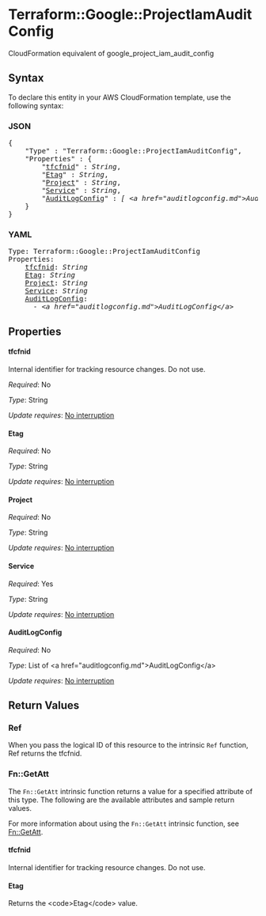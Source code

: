 # Terraform::Google::ProjectIamAuditConfig

CloudFormation equivalent of google_project_iam_audit_config

## Syntax

To declare this entity in your AWS CloudFormation template, use the following syntax:

### JSON

<pre>
{
    "Type" : "Terraform::Google::ProjectIamAuditConfig",
    "Properties" : {
        "<a href="#tfcfnid" title="tfcfnid">tfcfnid</a>" : <i>String</i>,
        "<a href="#etag" title="Etag">Etag</a>" : <i>String</i>,
        "<a href="#project" title="Project">Project</a>" : <i>String</i>,
        "<a href="#service" title="Service">Service</a>" : <i>String</i>,
        "<a href="#auditlogconfig" title="AuditLogConfig">AuditLogConfig</a>" : <i>[ &lt;a href=&#34;auditlogconfig.md&#34;&gt;AuditLogConfig&lt;/a&gt;, ... ]</i>
    }
}
</pre>

### YAML

<pre>
Type: Terraform::Google::ProjectIamAuditConfig
Properties:
    <a href="#tfcfnid" title="tfcfnid">tfcfnid</a>: <i>String</i>
    <a href="#etag" title="Etag">Etag</a>: <i>String</i>
    <a href="#project" title="Project">Project</a>: <i>String</i>
    <a href="#service" title="Service">Service</a>: <i>String</i>
    <a href="#auditlogconfig" title="AuditLogConfig">AuditLogConfig</a>: <i>
      - &lt;a href=&#34;auditlogconfig.md&#34;&gt;AuditLogConfig&lt;/a&gt;</i>
</pre>

## Properties

#### tfcfnid

Internal identifier for tracking resource changes. Do not use.

_Required_: No

_Type_: String

_Update requires_: [No interruption](https://docs.aws.amazon.com/AWSCloudFormation/latest/UserGuide/using-cfn-updating-stacks-update-behaviors.html#update-no-interrupt)

#### Etag

_Required_: No

_Type_: String

_Update requires_: [No interruption](https://docs.aws.amazon.com/AWSCloudFormation/latest/UserGuide/using-cfn-updating-stacks-update-behaviors.html#update-no-interrupt)

#### Project

_Required_: No

_Type_: String

_Update requires_: [No interruption](https://docs.aws.amazon.com/AWSCloudFormation/latest/UserGuide/using-cfn-updating-stacks-update-behaviors.html#update-no-interrupt)

#### Service

_Required_: Yes

_Type_: String

_Update requires_: [No interruption](https://docs.aws.amazon.com/AWSCloudFormation/latest/UserGuide/using-cfn-updating-stacks-update-behaviors.html#update-no-interrupt)

#### AuditLogConfig

_Required_: No

_Type_: List of &lt;a href=&#34;auditlogconfig.md&#34;&gt;AuditLogConfig&lt;/a&gt;

_Update requires_: [No interruption](https://docs.aws.amazon.com/AWSCloudFormation/latest/UserGuide/using-cfn-updating-stacks-update-behaviors.html#update-no-interrupt)

## Return Values

### Ref

When you pass the logical ID of this resource to the intrinsic `Ref` function, Ref returns the tfcfnid.

### Fn::GetAtt

The `Fn::GetAtt` intrinsic function returns a value for a specified attribute of this type. The following are the available attributes and sample return values.

For more information about using the `Fn::GetAtt` intrinsic function, see [Fn::GetAtt](https://docs.aws.amazon.com/AWSCloudFormation/latest/UserGuide/intrinsic-function-reference-getatt.html).

#### tfcfnid

Internal identifier for tracking resource changes. Do not use.

#### Etag

Returns the &lt;code&gt;Etag&lt;/code&gt; value.

